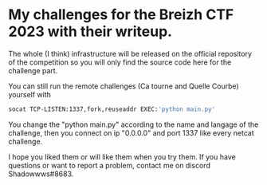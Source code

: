 # My challenges for the Breizh CTF 2023 with their writeup.

The whole (I think) infrastructure will be released on the official repository of the competition so you will only find the source code here for the challenge part.

You can still run the remote challenges (Ca tourne and Quelle Courbe) yourself with 
```bash
socat TCP-LISTEN:1337,fork,reuseaddr EXEC:'python main.py'
```
You change the "python main.py" according to the name and langage of the challenge, then you connect on ip "0.0.0.0" and port 1337 like every netcat challenge.

I hope you liked them or will like them when you try them. If you have questions or want to report a problem, contact me on discord Shadowwws#8683.
